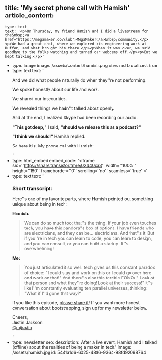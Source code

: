 title: 'My secret phone call with Hamish'
article_content:
  -
    type: text
    text: '<p>On Thursday, my friend Hamish and I did a livestream for the&nbsp;<a href="https://megamaker.co/club">MegaMaker</a>&nbsp;community.</p><p>We had a great chat, where we explored his engineering work at Buffer, and what brought him there.</p><p>When it was over, we said goodbye to the folks watching and turned our webcams off.</p><p>But we kept talking.</p>'
  -
    type: image
    image: /assets/content/hamish.png
    size: md
    brutalized: true
  -
    type: text
    text: '<p>And we did what people naturally do when they''re not performing.</p><p>We spoke honestly about our life and work.</p><p>We shared our insecurities.</p><p>We revealed things we hadn''t talked about openly.</p><p>And at the end, I realized Skype had been recording our audio.</p><p><strong>"This got deep,</strong>" I said,&nbsp;<strong>"should we release this as a podcast?"</strong><br></p><p><strong>"I think we should!"&nbsp;</strong>Hamish replied.</p><p>So here it is. My phone call with Hamish:</p>'
  -
    type: html_embed
    embed_code: '<iframe src=''https://share.transistor.fm/e/02440ca3'' width=''100%'' height=''180'' frameborder=''0'' scrolling=''no'' seamless=''true''></iframe>'
  -
    type: text
    text: '<h3>Short transcript:</h3><p>Here''s one of my favorite parts, where Hamish pointed out something unique about being in tech:</p><p><strong>Hamish:</strong><br></p><blockquote><p>We can do so much too; that''s the thing. If your job even touches tech, you have this pandora''s box of options. I have friends who are electricians, and they can be... electricians. And that''s it! But if you''re in tech you can learn to code, you can learn to design, and you can consult, or you can build a startup. It''s overwhelming!​</p></blockquote><p><strong>Me:</strong><br></p><blockquote><p>You just articulated it so well: tech gives us this constant paradox of choice: "I could stay and work on this or I could go over here and work on that!" And there''s also this terrible FOMO: " Look at that person and what they''re doing! Look at their success!" It''s like I''m constantly evaluating ten parallel universes, thinking: "What if I''d gone that way?"​</p></blockquote><p>If you like this episode,&nbsp;<a href="https://twitter.com/home?status=Real%2C%20raw%20conversation%20between%20%40mijustin%20and%20%40hamstu%20about%20what%20it%20means%20to%20be%20an%20indie%20maker.%20http%3A%2F%2Fjustinjackson.ca%2Fhamish">please share it</a>! If you want more honest conversation about bootstrapping, sign up for my newsletter below.</p><p>Cheers,<br>Justin Jackson<br><a href="https://twitter.com/mijustin">@mijustin</a></p>'
  -
    type: newsletter
seo:
  description: 'After a live event, Hamish and I talked (offline) about the realities of being a maker in tech.'
  image: /assets/hamish.jpg
id: 5441a1d6-6025-4886-9364-98fd92098764
